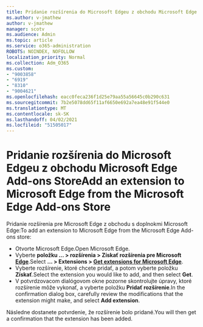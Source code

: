 ```yaml
---
title: Pridanie rozšírenia do Microsoft Edgeu z obchodu Microsoft Edge Add-ons Store
ms.author: v-jmathew
author: v-jmathew
manager: scotv
ms.audience: Admin
ms.topic: article
ms.service: o365-administration
ROBOTS: NOINDEX, NOFOLLOW
localization_priority: Normal
ms.collection: Adm_O365
ms.custom:
- "9003858"
- "6919"
- "8310"
- "9004621"
ms.openlocfilehash: eacc0feca236f1d25e79aa55a56645c0b290c631
ms.sourcegitcommit: 7b2e5078dd65f11af6650e692a7ea48e91f544e0
ms.translationtype: MT
ms.contentlocale: sk-SK
ms.lasthandoff: 04/02/2021
ms.locfileid: "51505017"
---
```

# <a name="add-an-extension-to-microsoft-edge-from-the-microsoft-edge-add-ons-store"></a><span data-ttu-id="a9c9b-102">Pridanie rozšírenia do Microsoft Edgeu z obchodu Microsoft Edge Add-ons Store</span><span class="sxs-lookup"><span data-stu-id="a9c9b-102">Add an extension to Microsoft Edge from the Microsoft Edge Add-ons Store</span></span>

<span data-ttu-id="a9c9b-103">Pridanie rozšírenia pre Microsoft Edge z obchodu s doplnokmi Microsoft Edge:</span><span class="sxs-lookup"><span data-stu-id="a9c9b-103">To add an extension to Microsoft Edge from the Microsoft Edge Add-ons store:</span></span>

- <span data-ttu-id="a9c9b-104">Otvorte Microsoft Edge.</span><span class="sxs-lookup"><span data-stu-id="a9c9b-104">Open Microsoft Edge.</span></span>
- <span data-ttu-id="a9c9b-105">Vyberte **položku ... > rozšírenia > Získať rozšírenia pre Microsoft [Edge](https://go.microsoft.com/fwlink/?linkid=2136408)**.</span><span class="sxs-lookup"><span data-stu-id="a9c9b-105">Select **... > Extensions > [Get extensions for Microsoft Edge](https://go.microsoft.com/fwlink/?linkid=2136408)**.</span></span>
- <span data-ttu-id="a9c9b-106">Vyberte rozšírenie, ktoré chcete pridať, a potom vyberte položku **Získať**.</span><span class="sxs-lookup"><span data-stu-id="a9c9b-106">Select the extension you would like to add, and then select **Get**.</span></span>
- <span data-ttu-id="a9c9b-107">V potvrdzovacom dialógovom okne pozorne skontrolujte úpravy, ktoré rozšírenie môže vykonať, a vyberte položku **Pridať rozšírenie**.</span><span class="sxs-lookup"><span data-stu-id="a9c9b-107">In the confirmation dialog box, carefully review the modifications that the extension might make, and select **Add extension**.</span></span>

<span data-ttu-id="a9c9b-108">Následne dostanete potvrdenie, že rozšírenie bolo pridané.</span><span class="sxs-lookup"><span data-stu-id="a9c9b-108">You will then get a confirmation that the extension has been added.</span></span>
